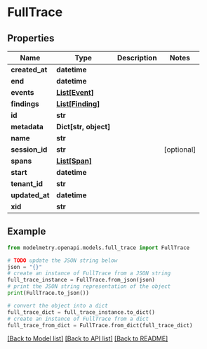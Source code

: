 # FullTrace


## Properties

Name | Type | Description | Notes
------------ | ------------- | ------------- | -------------
**created_at** | **datetime** |  | 
**end** | **datetime** |  | 
**events** | [**List[Event]**](Event.md) |  | 
**findings** | [**List[Finding]**](Finding.md) |  | 
**id** | **str** |  | 
**metadata** | **Dict[str, object]** |  | 
**name** | **str** |  | 
**session_id** | **str** |  | [optional] 
**spans** | [**List[Span]**](Span.md) |  | 
**start** | **datetime** |  | 
**tenant_id** | **str** |  | 
**updated_at** | **datetime** |  | 
**xid** | **str** |  | 

## Example

```python
from modelmetry.openapi.models.full_trace import FullTrace

# TODO update the JSON string below
json = "{}"
# create an instance of FullTrace from a JSON string
full_trace_instance = FullTrace.from_json(json)
# print the JSON string representation of the object
print(FullTrace.to_json())

# convert the object into a dict
full_trace_dict = full_trace_instance.to_dict()
# create an instance of FullTrace from a dict
full_trace_from_dict = FullTrace.from_dict(full_trace_dict)
```
[[Back to Model list]](../README.md#documentation-for-models) [[Back to API list]](../README.md#documentation-for-api-endpoints) [[Back to README]](../README.md)


